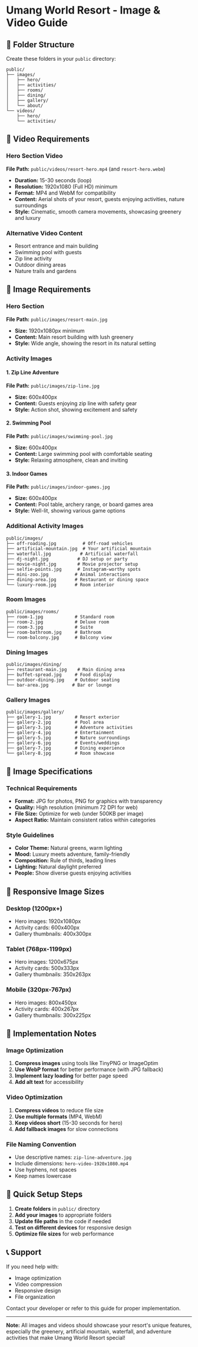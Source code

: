 # Umang World Resort - Image & Video Guide

## 📁 Folder Structure
Create these folders in your `public` directory:
```
public/
├── images/
│   ├── hero/
│   ├── activities/
│   ├── rooms/
│   ├── dining/
│   ├── gallery/
│   └── about/
└── videos/
    ├── hero/
    └── activities/
```

## 🎥 Video Requirements

### Hero Section Video
**File Path:** `public/videos/resort-hero.mp4` (and `resort-hero.webm`)
- **Duration:** 15-30 seconds (loop)
- **Resolution:** 1920x1080 (Full HD) minimum
- **Format:** MP4 and WebM for compatibility
- **Content:** Aerial shots of your resort, guests enjoying activities, nature surroundings
- **Style:** Cinematic, smooth camera movements, showcasing greenery and luxury

### Alternative Video Content
- Resort entrance and main building
- Swimming pool with guests
- Zip line activity
- Outdoor dining areas
- Nature trails and gardens

## 📸 Image Requirements

### Hero Section
**File Path:** `public/images/resort-main.jpg`
- **Size:** 1920x1080px minimum
- **Content:** Main resort building with lush greenery
- **Style:** Wide angle, showing the resort in its natural setting

### Activity Images

#### 1. Zip Line Adventure
**File Path:** `public/images/zip-line.jpg`
- **Size:** 600x400px
- **Content:** Guests enjoying zip line with safety gear
- **Style:** Action shot, showing excitement and safety

#### 2. Swimming Pool
**File Path:** `public/images/swimming-pool.jpg`
- **Size:** 600x400px
- **Content:** Large swimming pool with comfortable seating
- **Style:** Relaxing atmosphere, clean and inviting

#### 3. Indoor Games
**File Path:** `public/images/indoor-games.jpg`
- **Size:** 600x400px
- **Content:** Pool table, archery range, or board games area
- **Style:** Well-lit, showing various game options

### Additional Activity Images
```
public/images/
├── off-roading.jpg          # Off-road vehicles
├── artificial-mountain.jpg  # Your artificial mountain
├── waterfall.jpg           # Artificial waterfall
├── dj-night.jpg           # DJ setup or party
├── movie-night.jpg        # Movie projector setup
├── selfie-points.jpg      # Instagram-worthy spots
├── mini-zoo.jpg          # Animal interactions
├── dining-area.jpg       # Restaurant or dining space
└── luxury-room.jpg       # Room interior
```

### Room Images
```
public/images/rooms/
├── room-1.jpg            # Standard room
├── room-2.jpg            # Deluxe room
├── room-3.jpg            # Suite
├── room-bathroom.jpg     # Bathroom
└── room-balcony.jpg      # Balcony view
```

### Dining Images
```
public/images/dining/
├── restaurant-main.jpg    # Main dining area
├── buffet-spread.jpg     # Food display
├── outdoor-dining.jpg    # Outdoor seating
└── bar-area.jpg         # Bar or lounge
```

### Gallery Images
```
public/images/gallery/
├── gallery-1.jpg         # Resort exterior
├── gallery-2.jpg         # Pool area
├── gallery-3.jpg         # Adventure activities
├── gallery-4.jpg         # Entertainment
├── gallery-5.jpg         # Nature surroundings
├── gallery-6.jpg         # Events/weddings
├── gallery-7.jpg         # Dining experience
└── gallery-8.jpg         # Room showcase
```

## 🎯 Image Specifications

### Technical Requirements
- **Format:** JPG for photos, PNG for graphics with transparency
- **Quality:** High resolution (minimum 72 DPI for web)
- **File Size:** Optimize for web (under 500KB per image)
- **Aspect Ratio:** Maintain consistent ratios within categories

### Style Guidelines
- **Color Theme:** Natural greens, warm lighting
- **Mood:** Luxury meets adventure, family-friendly
- **Composition:** Rule of thirds, leading lines
- **Lighting:** Natural daylight preferred
- **People:** Show diverse guests enjoying activities

## 📱 Responsive Image Sizes

### Desktop (1200px+)
- Hero images: 1920x1080px
- Activity cards: 600x400px
- Gallery thumbnails: 400x300px

### Tablet (768px-1199px)
- Hero images: 1200x675px
- Activity cards: 500x333px
- Gallery thumbnails: 350x263px

### Mobile (320px-767px)
- Hero images: 800x450px
- Activity cards: 400x267px
- Gallery thumbnails: 300x225px

## 🔧 Implementation Notes

### Image Optimization
1. **Compress images** using tools like TinyPNG or ImageOptim
2. **Use WebP format** for better performance (with JPG fallback)
3. **Implement lazy loading** for better page speed
4. **Add alt text** for accessibility

### Video Optimization
1. **Compress videos** to reduce file size
2. **Use multiple formats** (MP4, WebM)
3. **Keep videos short** (15-30 seconds for hero)
4. **Add fallback images** for slow connections

### File Naming Convention
- Use descriptive names: `zip-line-adventure.jpg`
- Include dimensions: `hero-video-1920x1080.mp4`
- Use hyphens, not spaces
- Keep names lowercase

## 🚀 Quick Setup Steps

1. **Create folders** in `public/` directory
2. **Add your images** to appropriate folders
3. **Update file paths** in the code if needed
4. **Test on different devices** for responsive design
5. **Optimize file sizes** for web performance

## 📞 Support
If you need help with:
- Image optimization
- Video compression
- Responsive design
- File organization

Contact your developer or refer to this guide for proper implementation.

---

**Note:** All images and videos should showcase your resort's unique features, especially the greenery, artificial mountain, waterfall, and adventure activities that make Umang World Resort special! 